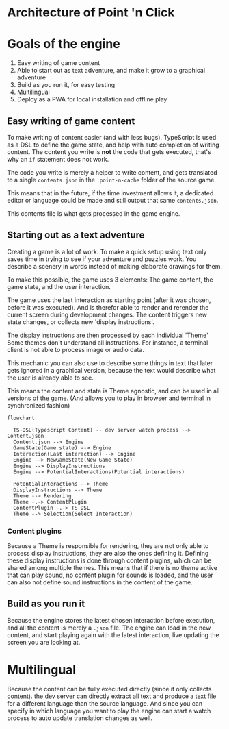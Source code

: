 # Architecture of Point 'n Click

# Goals of the engine

1. Easy writing of game content
2. Able to start out as text adventure, and make it grow to a graphical adventure
3. Build as you run it, for easy testing
4. Multilingual
5. Deploy as a PWA for local installation and offline play

## Easy writing of game content

To make writing of content easier (and with less bugs). TypeScript is used as a DSL to define the game state, and help with auto completion of writing content. The content you write is **not** the code that gets executed, that's why an `if` statement does not work.

The code you write is merely a helper to write content, and gets translated to a single `contents.json` in the `.point-n-cache` folder of the source game.

This means that in the future, if the time investment allows it, a dedicated editor or language could be made and still output that same `contents.json`.

This contents file is what gets processed in the game engine.

## Starting out as a text adventure

Creating a game is a lot of work. To make a quick setup using text only saves time in trying to see if your adventure and puzzles work. You describe a scenery in words instead of making elaborate drawings for them.

To make this possible, the game uses 3 elements: The game content, the game state, and the user interaction.

The game uses the last interaction as starting point (after it was chosen, before it was executed). And is therefor able to render and rerender the current screen during development changes. The content triggers new state changes, or collects new 'display instructions'.

The display instructions are then processed by each individual 'Theme' Some themes don't understand all instructions. For instance, a terminal client is not able to process image or audio data.

This mechanic you can also use to describe some things in text that later gets ignored in a graphical version, because the text would describe what the user is already able to see.

This means the content and state is Theme agnostic, and can be used in all versions of the game. (And allows you to play in browser and terminal in synchronized fashion)

```mermaid
flowchart

  TS-DSL(Typescript Content) -- dev server watch process --> Content.json
  Content.json --> Engine
  GameState(Game state) --> Engine
  Interaction(Last interaction) --> Engine
  Engine --> NewGameState(New Game State)
  Engine --> DisplayInstructions
  Engine --> PotentialInteractions(Potential interactions)

  PotentialInteractions --> Theme
  DisplayInstructions --> Theme
  Theme --> Rendering
  Theme -.-> ContentPlugin
  ContentPlugin -.-> TS-DSL
  Theme --> Selection(Select Interaction)

```

### Content plugins

Because a Theme is responsible for rendering, they are not only able to process display instructions, they are also the ones defining it. Defining these display instructions is done through content plugins, which can be shared among multiple themes. This means that if there is no theme active that can play sound, no content plugin for sounds is loaded, and the user can also not define sound instructions in the content of the game.

## Build as you run it

Because the engine stores the latest chosen interaction before execution, and all the content is merely a `.json` file. The engine can load in the new content, and start playing again with the latest interaction, live updating the screen you are looking at.

# Multilingual

Because the content can be fully executed directly (since it only collects content). the dev server can directly extract all text and produce a text file for a different language than the source language. And since you can specify in which language you want to play the engine can start a watch process to auto update translation changes as well.
